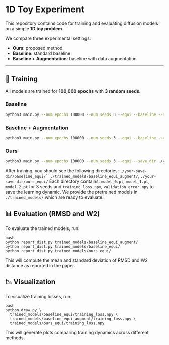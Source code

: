 
# 1D Toy Experiment

This repository contains code for training and evaluating diffusion models on a simple **1D toy problem**.

We compare three experimental settings:
- **Ours**: proposed method
- **Baseline**: standard baseline
- **Baseline + Augmentation**: baseline with data augmentation
---
## 🚀 Training
All models are trained for **100,000 epochs** with **3 random seeds**.  
### Baseline
```bash
python3 main.py --num_epochs 100000 --num_seeds 3 --equi --baseline --save_dir ./your-save-dir
```
### Baseline + Augmentation
```bash
python3 main.py --num_epochs 100000 --num_seeds 3 --equi --baseline --augment --save_dir ./your-save-dir
```
### Ours
```bash
python3 main.py --num_epochs 100000 --num_seeds 3 --equi --save_dir ./your-save-dir
```
After training, you should see the following directories: `./your-save-dir/baseline_equi/``./trained_models/baseline_equi_augment/`, `./your-save-dir/ours_equi/`
Each directory contains: `model_0.pt`, `model_1.pt`, `model_2.pt` for 3 seeds and `training_loss.npy`,  `validation_error.npy` to save the learning dynamic.
We provide the pretrained models in `./trained_models/` which are ready to evaluate. 

## 📊 Evaluation (RMSD and W2)
To evaluate the trained models, run:
```
bash
python report_dist.py trained_models/baseline_equi_augment/
python report_dist.py trained_models/baseline_equi/
python report_dist.py trained_models/ours_equi/
```
This will compute the mean and standard deviation of RMSD and W2 distance as reported in the paper.

## 📉 Visualization
To visualize training losses, run:
```
bash
python draw.py \
  trained_models/baseline_equi/training_loss.npy \
  trained_models/baseline_equi_augment/training_loss.npy \
  trained_models/ours_equi/training_loss.npy
 ```
This will generate plots comparing training dynamics across different methods.